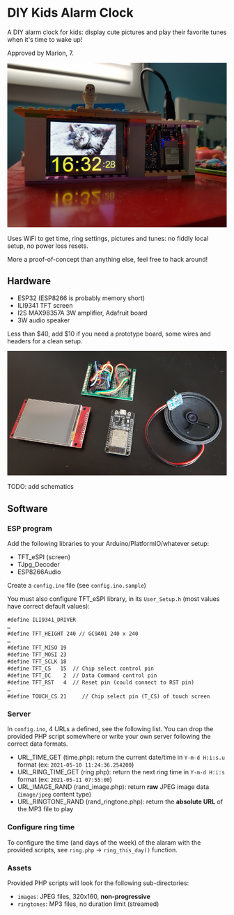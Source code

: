 # DIY Kids Alarm Clock

A DIY alarm clock for kids: display cute pictures and play their favorite tunes when it's time to wake up!

Approved by Marion, 7.

![DIY alarm clock](https://github.com/Xfennec/kids-alarm-clock/raw/main/doc/images/cased.jpg)

Uses WiFi to get time, ring settings, pictures and tunes: no fiddly local setup, no power loss resets.

More a proof-of-concept than anything else, feel free to hack around!

## Hardware
 - ESP32 (ESP8266 is probably memory short)
 - ILI9341 TFT screen
 - I2S MAX98357A 3W amplifier, Adafruit board
 - 3W audio speaker

Less than $40, add $10 if you need a prototype board, some wires and headers for a clean setup.

![alarm clock components](https://github.com/Xfennec/kids-alarm-clock/raw/main/doc/images/components.jpg)

TODO: add schematics

## Software

### ESP program
Add the following libraries to your Arduino/PlatformIO/whatever setup:
 - TFT_eSPI (screen)
 - TJpg_Decoder
 - ESP8266Audio

Create a `config.ino` file (see `config.ino.sample`)

You must also configure TFT_eSPI library, in its `User_Setup.h` (most values have correct default values):
```
#define ILI9341_DRIVER
…
#define TFT_HEIGHT 240 // GC9A01 240 x 240
…
#define TFT_MISO 19
#define TFT_MOSI 23
#define TFT_SCLK 18
#define TFT_CS   15  // Chip select control pin
#define TFT_DC    2  // Data Command control pin
#define TFT_RST   4  // Reset pin (could connect to RST pin)
…
#define TOUCH_CS 21     // Chip select pin (T_CS) of touch screen
```

### Server
In `config.ino`, 4 URLs a defined, see the following list.
You can drop the provided PHP script somewhere or write your own server following the correct data formats.

- URL_TIME_GET (time.php): return the current date/time in `Y-m-d H:i:s.u` format (ex: `2021-05-10 11:24:36.254200`)
- URL_RING_TIME_GET (ring.php): return the next ring time in `Y-m-d H:i:s` format (ex: `2021-05-11 07:55:00`)
- URL_IMAGE_RAND (rand_image.php): return **raw** JPEG image data (`image/jpeg` content type)
- URL_RINGTONE_RAND (rand_ringtone.php): return the **absolute URL** of the MP3 file to play

### Configure ring time

To configure the time (and days of the week) of the alaram with the provided scripts, see `ring.php` → `ring_this_day()` function.

### Assets
Provided PHP scripts will look for the following sub-directories:

 - `images`: JPEG files, 320x160, **non-progressive**
 - `ringtones`: MP3 files, no duration limit (streamed)

